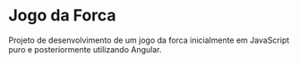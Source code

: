 # Jogo da Forca
Projeto de desenvolvimento de um jogo da forca  inicialmente em JavaScript puro e posteriormente utilizando Angular.
